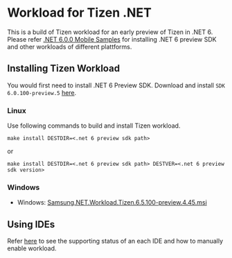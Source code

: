 # Workload for Tizen .NET

This is a build of Tizen workload for an early preview of Tizen in .NET 6.
Please refer [.NET 6.0.0 Mobile Samples](https://github.com/dotnet/net6-mobile-samples#net-600-mobile-samples) for installing .NET 6 preview SDK and other workloads of different plattforms.

## Installing Tizen Workload
You would first need to install .NET 6 Preview SDK. Download and install `SDK 6.0.100-preview.5` [here](https://dotnet.microsoft.com/download/dotnet/6.0).
### Linux
Use following commands to build and install Tizen workload.
```shell
make install DESTDIR=<.net 6 preview sdk path>
```
or
```shell
make install DESTDIR=<.net 6 preview sdk path> DESTVER=<.net 6 preview sdk version>
```

### Windows
* Windows: [Samsung.NET.Workload.Tizen.6.5.100-preview.4.45.msi](https://workload-bin.s3.ap-northeast-2.amazonaws.com/windows/Samsung.NET.Workload.Tizen.6.5.100-preview.4.45.msi)
     
## Using IDEs
Refer [here](https://github.com/dotnet/net6-mobile-samples#using-ides) to see the supporting status of an each IDE and how to manually enable workload.
